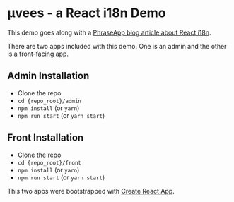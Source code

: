 # μvees - a React i18n Demo

This demo goes along with a [PhraseApp blog article about React i18n](https://phraseapp.com/blog/posts/react-i18n-app/).

There are two apps included with this demo. One is an admin and the other is a front-facing app.

## Admin Installation
- Clone the repo
- `cd {repo_root}/admin`
- `npm install` (or `yarn`)
- `npm run start` (or `yarn start`)

## Front Installation
- Clone the repo
- `cd {repo_root}/front`
- `npm install` (or `yarn`)
- `npm run start` (or `yarn start`)


This two apps were bootstrapped with [Create React App](https://github.com/facebookincubator/create-react-app).

